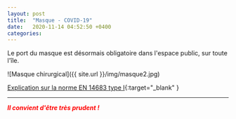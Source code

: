 ```yaml
---
layout: post
title:  "Masque - COVID-19"
date:   2020-11-14 04:52:50 +0400
categories: 
---
```



Le port du masque est désormais obligatoire dans l'espace public, sur toute l'île.

![Masque chirurgical]({{ site.url }}/img/masque2.jpg)

[Explication sur la norme EN 14683 type I](https://travail-emploi.gouv.fr/IMG/pdf/faq-masques-_31_mars_2020.pdf){:target="_blank" }

---


<span style="color: red">***Il convient d'être très prudent !***</span>

